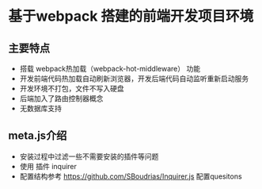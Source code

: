 # 基于webpack 搭建的前端开发项目环境

## 主要特点
- 搭载 webpack热加载（webpack-hot-middleware） 功能
- 开发前端代码热加载自动刷新浏览器，开发后端代码自动监听重新启动服务
- 开发环境不打包，文件不写入硬盘
- 后端加入了路由控制器概念
- 无数据库支持

## meta.js介绍
- 安装过程中过滤一些不需要安装的插件等问题
- 使用 插件 inquirer
- 配置结构参考 https://github.com/SBoudrias/Inquirer.js 配置quesitons
